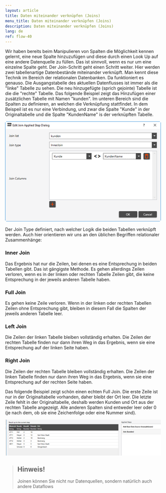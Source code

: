 ```yaml
---
layout: article
title: Daten miteinander verknüpfen (Joins)
menu_title: Daten miteinander verknüpfen (Joins)
description: Daten miteinander verknüpfen (Joins)
lang: de
ref: flow-40
---
```

Wir haben bereits beim Manipulieren von Spalten die Möglichkeit kennen gelernt, eine neue Spalte hinzuzufügen und diese durch einen Look Up auf eine andere Datenquelle zu füllen. Das ist sinnvoll, wenn es nur um eine einzelne Spalte geht. Der Join-Schritt geht einen Schritt weiter. Hier werden zwei tabellenartige Datenbestände miteinander verknüpft. Man kennt diese Technik im Bereich der relationalen Datenbanken. Da funktioniert es genauso.
Die Ausgangstabelle des aktuellen Datenflusses ist immer als die "linke" Tabelle zu sehen. Die neu hinzugefügte (sprich gejointe) Tabelle ist die die "rechte" Tabelle.
Das folgende Beispiel zeigt das Hinzufügen einer zusätzlichen Tabelle mit Namen "kunden". Im unteren Bereich sind die Spalten zu definieren, an welchen die Verknüpfung stattfindet. In dem Beispeil ist es nur eine Verbindung, und zwar die Spalte "Kunde" in der Originaltabelle und die Spalte "KundenName" is der verknüpften Tabelle.

![Join Data](/assets/images/dataflows/dataflows-join01.png)

Der Join Type definiert, nach welcher Logik die beiden Tabellen verknüpft werden. Auch hier orientieren wir uns an den üblichen Begriffen relationaler Zusammenhänge:

### Inner Join

Das Ergebnis hat nur die Zeilen, bei denen es eine Entsprechung in beiden Tabellen gibt. Das ist gängigste Methode. Es gehen allerdings Zeilen verloren, wenn es in der linken oder rechten Tabelle Zeilen gibt, die keine Entsprechung in der jeweils anderen Tabelle haben.

### Full Join

Es gehen keine Zeile verloren. Wenn in der linken oder rechten Tabellen Zeilen ohne Entsprechung gibt, bleiben in diesem Fall die Spalten der jeweils anderen Tabelle leer.

### Left Join

Die Zeilen der linken Tabelle bleiben vollständig erhalten. Die Zeilen der rechten Tabelle finden nur dann ihren Weg in das Ergebnis, wenn sie eine Entsprechung auf der linken Seite haben.

### Right Join

Die Zeilen der rechten Tabelle bleiben vollständig erhalten. Die Zeilen der linken Tabelle finden nur dann ihren Weg in das Ergebnis, wenn sie eine Entsprechung auf der rechten Seite haben.


Das folgende Beispiel zeigt schön einen echten Full Join. Die erste Zeile ist nur in der Originaltabelle vorhanden, daher bleibt der Ort leer. Die letzte Zeile fehlt in der Originaltabelle, deshalb werden Kunden und Ort aus der rechten Tabelle angezeigt. Alle anderen Spalten sind entweder leer oder 0 (je nach dem, ob sie eine Zeichenfolge oder eine Nummer sind).

![Join Data](/assets/images/dataflows/dataflows-join02.png)

> ## Hinweis!
>
> Joinen können Sie nicht nur Datenquellen, sondern natürlich auch andere Dataflows
